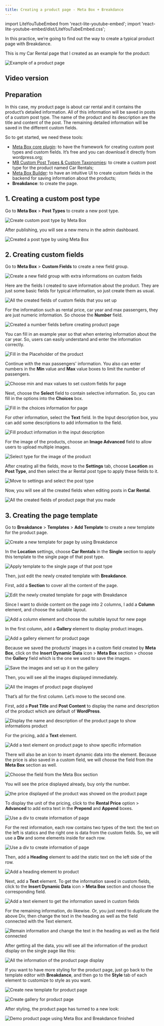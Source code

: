 ```yaml
--- 
title: Creating a product page - Meta Box + Breakdance 
---
```

import LiteYouTubeEmbed from 'react-lite-youtube-embed';
import 'react-lite-youtube-embed/dist/LiteYouTubeEmbed.css';

In this practice, we’re going to find out the way to create a typical product page with Breakdance.

This is my Car Rental page that I created as an example for the product:

![Example of a product page](https://i.imgur.com/KeW7MSD.png)

## Video version

<LiteYouTubeEmbed id='JYnJTnwetwk' />

## Preparation

In this case, my product page is about car rental and it contains the product’s detailed information. All of this information will be saved in posts of a custom post type. The name of the product and its description are the title and content of the post. The remaining detailed information will be saved in the different custom fields.

So to get started, we need these tools:

* [Meta Box core plugin](https://wordpress.org/plugins/meta-box/): to have the framework for creating custom post types and custom fields. It’s free and you can download it directly from wordpress.org;
* [MB Custom Post Types & Custom Taxonomies](https://metabox.io/plugins/custom-post-type/): to create a custom post type for the product named Car Rentals;
* [Meta Box Builder](https://metabox.io/plugins/meta-box-builder/): to have an intuitive UI to create custom fields in the backend for saving information about the products;
* **Breakdance**: to create the page.

## 1. Creating a custom post type

Go to **Meta Box** > **Post Types** to create a new post type.

![Create custom post type by Meta Box](https://i.imgur.com/38rvrJG.png)

After publishing, you will see a new menu in the admin dashboard.

![Created a post type by using Meta Box](https://i.imgur.com/Zy8olYJ.png)

## 2. Creating custom fields

Go to **Meta Box** > **Custom Fields** to create a new field group.

![Create a new field group with extra informations on custom fields](https://i.imgur.com/1TEDsFW.png)

Here are the fields I created to save information about the product. They are just some basic fields for typical information, so just create them as usual.

![All the created fields of custom fields that you set up](https://i.imgur.com/LgFtdZx.png)

For the information such as rental price, car year and max passengers, they are just numeric information. So choose the **Number** field.

![Created a number fields before creating product page](https://i.imgur.com/LV0t0cy.png)

You can fill in an example year so that when entering information about the car year. So, users can easily understand and enter the information correctly.

![Fill in the Placeholder of the product](https://i.imgur.com/LE55yu6.png)

Continue with the max passengers' information. You also can enter numbers in the **Min** value and **Max** value boxes to limit the number of passengers.

![Choose min and max values to set custom fields for page](https://i.imgur.com/yXvMhPy.png)

Next, choose the **Select** field to contain selective information. So, you can fill in the options into the **Choices** box.

![Fill in the choices information for page](https://i.imgur.com/NlMJU2Y.png)

For other information, select the **Text** field. In the Input description box, you can add some descriptions to add information to the field.

![Fill product information in the input description](https://i.imgur.com/gKcsWH5.png)

For the image of the products, choose an **Image Advanced** field to allow users to upload multiple images.

![Select type for the image of the product](https://i.imgur.com/Y6str25.png)

After creating all the fields, move to the **Settings** tab, choose **Location** as **Post Type**, and then select the
ar Rental post type to apply these fields to it.

![Move to settings and select the post type](https://i.imgur.com/HCq26nl.png)

Now, you will see all the created fields when editing posts in **Car Rental**.

![All the created fields of product page that you made](https://i.imgur.com/BsDVNZ5.png)

## 3. Creating the page template 

Go to **Breakdance** > **Templates** > **Add Template** to create a new template for the product page.

![Create a new template for page by using Breakdance](https://i.imgur.com/MzSAm7F.png)

In the **Location** settings, choose **Car Rentals** in the **Single** section to apply this template to the single page of that post type.

![Apply template to the single page of that post type](https://i.imgur.com/yQEgO5K.png)

Then, just edit the newly created template with **Breakdance**.

First, add a **Section** to cover all the content of the page.

![Edit the newly created template for page with Breakdance](https://i.imgur.com/1teY4vy.png)

Since I want to divide content on the page into 2 columns, I add a **Column** element, and choose the suitable layout.

![Add a column element and choose the suitable layout for new page](https://i.imgur.com/CabE5jJ.png)

In the first column, add a **Gallery** element to display product images.

![Add a gallery element for product page](https://i.imgur.com/ezfsrHK.png)

Because we saved the products’ images in a custom field created by **Meta Box**, click on the **Insert Dynamic Data** icon > **Meta Box** section > choose the **Gallery** field which is the one we used to save the images.

![Save the images and set up it on the gallery](https://i.imgur.com/MM3tkYe.gif)

Then, you will see all the images displayed immediately.

![All the images of product page displayed](https://i.imgur.com/WwwVEca.png)

That’s all for the first column. Let’s move to the second one.

First, add a **Post Title** and **Post Content** to display the name and description of the product which are default of **WordPress**.

![Display the name and description of the product page to show informations product](https://i.imgur.com/8ABfo59.png)

For the pricing, add a **Text** element.

![Add a text element on product page to show specific information](https://i.imgur.com/AcK9OmZ.png)

There will also be an icon to insert dynamic data into the element. Because the price is also saved in a custom field, we will choose the field from the **Meta Box** section as well.

![Choose the field from the Meta Box section](https://i.imgur.com/GS39mES.gif)

You will see the price displayed already, buy only the number.

![the price displayed of the product was showed on the product page](https://i.imgur.com/uOSZhcn.png)

To display the unit of the pricing, click to the **Rental Price** option > **Advanced** to add extra text in the **Prepend** and **Append** boxes.

![Use a div to create information of page](https://i.imgur.com/hFoJXsc.png)

For the rest information, each row contains two types of the text: the text on the left is statics and the right one is data from the custom fields. So, we will use a **Div** and some elements inside for each row.

![Use a div to create information of page](https://i.imgur.com/r3riP5V.png)

Then, add a **Heading** element to add the static text on the left side of the row.

![Add a heading element to product](https://i.imgur.com/QOpW0nX.png)

Next, add a **Text** element. To get the information saved in custom fields, click to the **Insert Dynamic Data** icon > **Meta Box** section and choose the corresponding field.

![Add a text element to get the information saved in custom fields](https://i.imgur.com/rSeFaA6.png)

For the remaining information, do likewise. Or, you just need to duplicate the above Div, then change the text in the heading as well as the field connected with the Text element.

![Remain information and change the text in the heading as well as the field connected](https://i.imgur.com/09AZaJZ.gif)

After getting all the data, you will see all the information of the product display on the single page like this:

![All the information of the product page display](https://i.imgur.com/E2NNiGp.png)

If you want to have more styling for the product page, just go back to the template editor with **Breakdance**, and then go to the **Style** tab of each element to customize to style as you want.

![Create new template for product page](https://i.imgur.com/DTpnj5w.png)

![Create gallery for product page](https://imgur.com/qos6V76.png)

After styling, the product page has turned to a new look:

![Demo product page using Meta Box and Breakdance finished](https://i.imgur.com/KeW7MSD.png)
